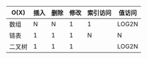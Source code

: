 | O(X)   | 插入 | 删除 | 修改 | 索引访问 | 值访问 |
| ------ | ---- | ---- | ---- | -------- | ------ |
| 数组   | N    | N    | 1    | 1        | LOG2N  |
| 链表   | 1    | 1    | 1    | N        | N      |
| 二叉树 | 1    | 1    | 1    |          | LOG2N  |
